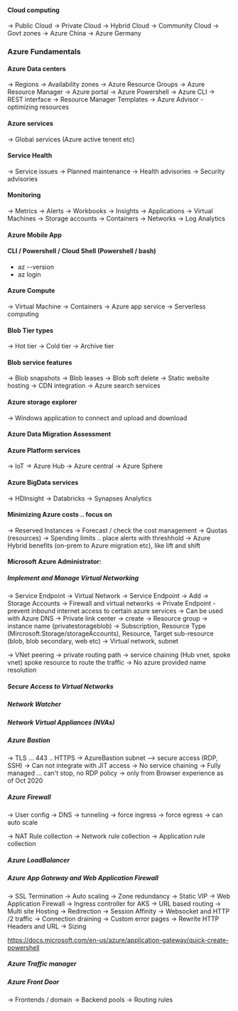
#### Cloud computing
 -> Public Cloud
 -> Private Cloud
 -> Hybrid Cloud
 -> Community Cloud
    -> Govt zones
    -> Azure China
    -> Azure Germany

### Azure Fundamentals

#### Azure Data centers
  -> Regions
  -> Availability zones
  -> Azure Resource Groups
  -> Azure Resource Manager
     -> Azure portal
     -> Azure Powershell
     -> Azure CLI
     -> REST interface
  -> Resource Manager Templates
  -> Azure Advisor - optimizing resources

#### Azure services
  -> Global services (Azure active tenent etc)

#### Service Health
  -> Service issues
  -> Planned maintenance
  -> Health advisories
  -> Security advisories

#### Monitoring
  -> Metrics
  -> Alerts
  -> Workbooks
  -> Insights
  -> Applications
	  -> Virtual Machines
	  -> Storage accounts
	  -> Containers
	  -> Networks
  -> Log Analytics

#### Azure Mobile App

#### CLI / Powershell / Cloud Shell (Powershell / bash)

  * az --version
  * az login

#### Azure Compute
  -> Virtual Machine
  -> Containers
  -> Azure app service
  -> Serverless computing

#### Blob Tier types
  -> Hot tier
  -> Cold tier
  -> Archive tier

#### Blob service features
  -> Blob snapshots
  -> Blob leases
  -> Blob soft delete
  -> Static website hosting
  -> CDN integration
  -> Azure search services

#### Azure storage explorer 
  -> Windows application to connect and upload and download

#### Azure Data Migration Assessment

#### Azure Platform services
  -> IoT
  -> Azure Hub
  -> Azure central
  -> Azure Sphere

#### Azure BigData services
  -> HDInsight
  -> Databricks
  -> Synapses Analytics


#### Minimizing Azure costs .. focus on
  -> Reserved Instances
  -> Forecast / check the cost management
  -> Quotas (resources)
  -> Spending limits .. place alerts with threshhold
  -> Azure Hybrid benefits (on-prem to Azure migration etc), like lift and shift


#### Microsoft Azure Administrator: 
##### Implement and Manage Virtual Networking

  -> Service Endpoint
   -> Virtual Network -> Service Endpoint -> Add
   -> Storage Accounts -> Firewall and virtual networks
  -> Private Endpoint - prevent inbound internet access to certain azure services
     -> Can be used with Azure DNS
     -> Private link center -> create
       -> Resource group -> instance name (privatestorageblob) 
          -> Subscription, Resource Type (Mircrosoft.Storage/storageAccounts), Resource, Target sub-resource (blob, blob secondary, web etc)
          -> Virtual network, subnet

  -> VNet peering
    -> private routing path
    -> service chaining (Hub vnet, spoke vnet) spoke resource to route the traffic
    -> No azure provided name resolution


##### Secure Access to Virtual Networks
  

##### Network Watcher

##### Network Virtual Appliances (NVAs)

##### Azure Bastion
  -> TLS ... 443 .. HTTPS
  -> AzureBastion subnet --> secure access (RDP, SSH)
  -> Can not integrate with JIT access
  -> No service chaining
  -> Fully managed ... can't stop, no RDP policy
  -> only from Browser experience as of Oct 2020

##### Azure Firewall
  -> User config
  -> DNS
  -> tunneling
  -> force ingress
  -> force egress
  -> can auto scale

  -> NAT Rule collection
  -> Network rule collection
  -> Application rule collection

##### Azure LoadBalancer


##### Azure App Gateway and Web Application Firewall
  -> SSL Termination
  -> Auto scaling
  -> Zone redundancy
  -> Static VIP
  -> Web Application Firewall
  -> Ingress controller for AKS
  -> URL based routing
  -> Multi site Hosting
  -> Redirection
  -> Session Affinity
  -> Websocket and HTTP /2 traffic
  -> Connection draining
  -> Custom error pages
  -> Rewrite HTTP Headers and URL
  -> Sizing

  https://docs.microsoft.com/en-us/azure/application-gateway/quick-create-powershell

##### Azure Traffic manager

##### Azure Front Door
  -> Frontends / domain
  -> Backend pools
  -> Routing rules

